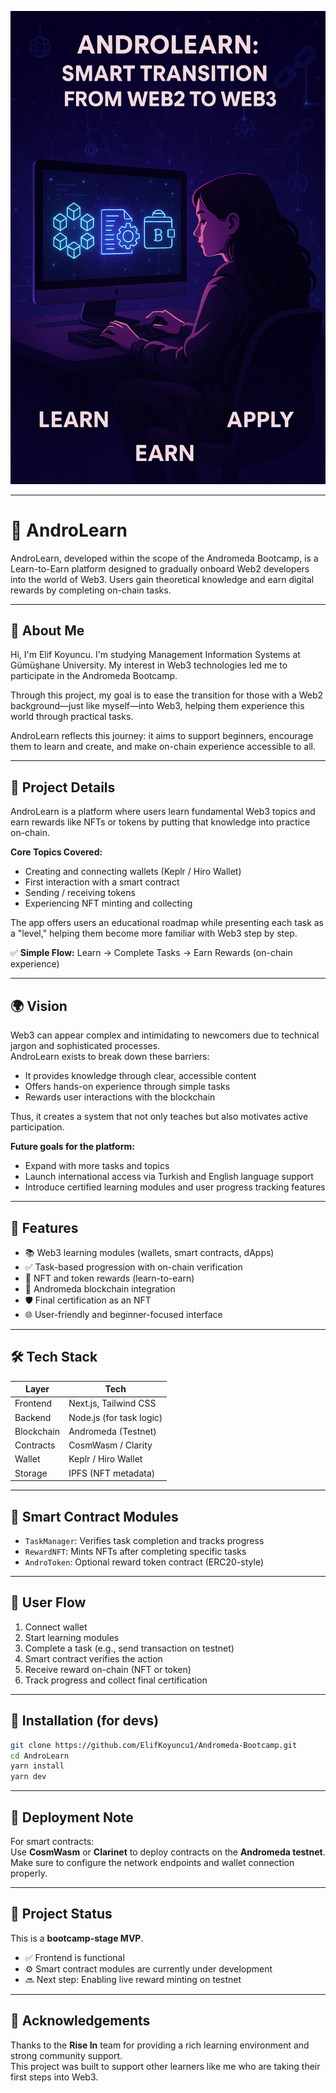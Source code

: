 ![AndroLearn Banner](resim.png)


---

# 🧠 AndroLearn

AndroLearn, developed within the scope of the Andromeda Bootcamp, is a Learn-to-Earn platform designed to gradually onboard Web2 developers into the world of Web3. Users gain theoretical knowledge and earn digital rewards by completing on-chain tasks.

---

## 🌌 About Me

Hi, I'm Elif Koyuncu. I'm studying Management Information Systems at Gümüşhane University. My interest in Web3 technologies led me to participate in the Andromeda Bootcamp.

Through this project, my goal is to ease the transition for those with a Web2 background—just like myself—into Web3, helping them experience this world through practical tasks.

AndroLearn reflects this journey: it aims to support beginners, encourage them to learn and create, and make on-chain experience accessible to all.

---

## 📘 Project Details

AndroLearn is a platform where users learn fundamental Web3 topics and earn rewards like NFTs or tokens by putting that knowledge into practice on-chain.

**Core Topics Covered:**
- Creating and connecting wallets (Keplr / Hiro Wallet)
- First interaction with a smart contract
- Sending / receiving tokens
- Experiencing NFT minting and collecting

The app offers users an educational roadmap while presenting each task as a "level," helping them become more familiar with Web3 step by step.

✅ **Simple Flow:** Learn → Complete Tasks → Earn Rewards (on-chain experience)

---

## 🌍 Vision

Web3 can appear complex and intimidating to newcomers due to technical jargon and sophisticated processes.  
AndroLearn exists to break down these barriers:

- It provides knowledge through clear, accessible content  
- Offers hands-on experience through simple tasks  
- Rewards user interactions with the blockchain  

Thus, it creates a system that not only teaches but also motivates active participation.

**Future goals for the platform:**
- Expand with more tasks and topics  
- Launch international access via Turkish and English language support  
- Introduce certified learning modules and user progress tracking features  

---

## 🚀 Features

- 📚 Web3 learning modules (wallets, smart contracts, dApps)
- ✅ Task-based progression with on-chain verification
- 🎁 NFT and token rewards (learn-to-earn)
- 🔗 Andromeda blockchain integration
- 🛡️ Final certification as an NFT
- 🌐 User-friendly and beginner-focused interface

---

## 🛠️ Tech Stack

| Layer       | Tech                        |
|-------------|-----------------------------|
| Frontend    | Next.js, Tailwind CSS       |
| Backend     | Node.js (for task logic)    |
| Blockchain  | Andromeda (Testnet)         |
| Contracts   | CosmWasm / Clarity          |
| Wallet      | Keplr / Hiro Wallet         |
| Storage     | IPFS (NFT metadata)         |

---

## 🧪 Smart Contract Modules

- `TaskManager`: Verifies task completion and tracks progress
- `RewardNFT`: Mints NFTs after completing specific tasks
- `AndroToken`: Optional reward token contract (ERC20-style)

---

## 🧭 User Flow

1. Connect wallet  
2. Start learning modules  
3. Complete a task (e.g., send transaction on testnet)  
4. Smart contract verifies the action  
5. Receive reward on-chain (NFT or token)  
6. Track progress and collect final certification

---

## 🔧 Installation (for devs)

```bash
git clone https://github.com/ElifKoyuncu1/Andromeda-Bootcamp.git
cd AndroLearn
yarn install
yarn dev
```

---

## 🔧 Deployment Note

For smart contracts:  
Use **CosmWasm** or **Clarinet** to deploy contracts on the **Andromeda testnet**.  
Make sure to configure the network endpoints and wallet connection properly.

---

## 📍 Project Status

This is a **bootcamp-stage MVP**.  
- ✅ Frontend is functional  
- ⚙️ Smart contract modules are currently under development  
- 🔜 Next step: Enabling live reward minting on testnet

---

## 🤝 Acknowledgements

Thanks to the **Rise In** team for providing a rich learning environment and strong community support.  
This project was built to support other learners like me who are taking their first steps into Web3.


